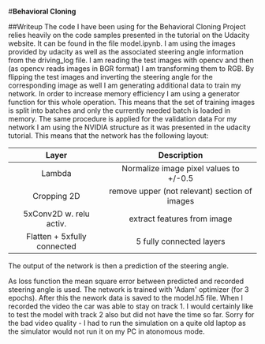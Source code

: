 #**Behavioral Cloning** 

##Writeup
The code I have been using for the Behavioral Cloning Project relies heavily on the code samples presented in the tutorial on the Udacity website. It can be found in the file model.ipynb.
I am using the images provided by udacity as well as the associated steering angle information from the driving_log file. I am reading the test images with opencv and then (as opencv reads images in BGR format) I am transforming them to RGB. By flipping the test images and inverting the steering angle for the corresponding image as well I am generating additional data to train my network. In order to increase memory efficiency I am using a generator function for this whole operation. This means that the set of training images is split into batches and only the currently needed batch is loaded in memory. The same procedure is applied for the validation data
For my network I am using the NVIDIA structure as it was presented in the udacity tutorial. This means that the network has the following layout:

| Layer                      |     Description                              | 
|:--------------------------:|:--------------------------------------------:| 
| Lambda                     | Normalize image pixel values to +/-0.5       | 
| Cropping 2D                | remove upper (not relevant) section of images| 
| 5xConv2D w. relu activ.    | extract features from image                  | 
| Flatten + 5xfully connected| 5 fully connected layers                     | 

The output of the network is then a prediction of the steering angle.

As loss function the mean square error between predicted and recorded steering angle is used. The network is trained with 'Adam' optimizer (for 3 epochs). After this the nework data is saved to the model.h5 file.
When I recorded the video the car was able to stay on track 1. I would certainly like to test the model with track 2 also but did not have the time so far. Sorry for the bad video quality - I had to run the simulation on a quite old laptop as the simulator would not run it on my PC in atonomous mode.

